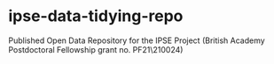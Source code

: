 # ipse-data-tidying-repo
 Published Open Data Repository for the IPSE Project (British Academy Postdoctoral Fellowship grant no. PF21\210024)
